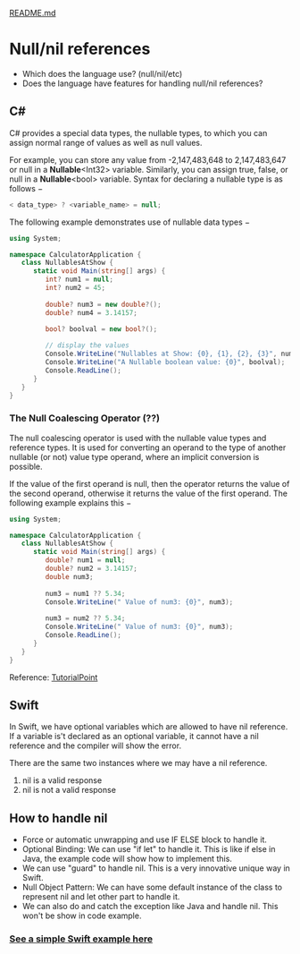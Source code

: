 [README.md](../README.md)

# Null/nil references
* Which does the language use? (null/nil/etc)
* Does the language have features for handling null/nil references?


## C#
C# provides a special data types, the nullable types, to which you can assign normal range of values as well as null values.

For example, you can store any value from -2,147,483,648 to 2,147,483,647 or null in a **Nullable**&lt;Int32&gt; variable. Similarly, you can assign true, false, or null in a **Nullable**&lt;bool&gt; variable. Syntax for declaring a nullable type is as follows −
```cs
< data_type> ? <variable_name> = null;
```
The following example demonstrates use of nullable data types −
```cs
using System;

namespace CalculatorApplication {
   class NullablesAtShow {
      static void Main(string[] args) {
         int? num1 = null;
         int? num2 = 45;
         
         double? num3 = new double?();
         double? num4 = 3.14157;
         
         bool? boolval = new bool?();

         // display the values
         Console.WriteLine("Nullables at Show: {0}, {1}, {2}, {3}", num1, num2, num3, num4);
         Console.WriteLine("A Nullable boolean value: {0}", boolval);
         Console.ReadLine();
      }
   }
}
```

### The Null Coalescing Operator (??)
The null coalescing operator is used with the nullable value types and reference types. It is used for converting an operand to the type of another nullable (or not) value type operand, where an implicit conversion is possible.

If the value of the first operand is null, then the operator returns the value of the second operand, otherwise it returns the value of the first operand. The following example explains this −
```cs
using System;

namespace CalculatorApplication {
   class NullablesAtShow {
      static void Main(string[] args) {
         double? num1 = null;
         double? num2 = 3.14157;
         double num3;
         
         num3 = num1 ?? 5.34;      
         Console.WriteLine(" Value of num3: {0}", num3);
         
         num3 = num2 ?? 5.34;
         Console.WriteLine(" Value of num3: {0}", num3);
         Console.ReadLine();
      }
   }
}
```

Reference: [TutorialPoint](https://www.tutorialspoint.com/csharp/csharp_nullables.htm)


## Swift

In Swift, we have optional variables which are allowed to have nil reference. If a variable is't declared as
an optional variable, it cannot have a nil reference and the compiler will show the error.

There are the same two instances where we may have a nil reference.
1. nil is a valid response
2. nil is not a valid response

## How to handle nil
* Force or automatic unwrapping and use IF ELSE block to handle it.
* Optional Binding: We can use "if let" to handle it. This is like if else in Java, the example code will show how to implement this.
* We can use "guard" to handle nil. This is a very innovative unique way in Swift.
* Null Object Pattern: We can have some default instance of the class to represent nil and let other part to handle it.
* We can also do and catch the exception like Java and handle nil. This won't be show in code example.

### [See a simple Swift example here](../../SwiftCodeForFinalProject/NilExample.swift)
